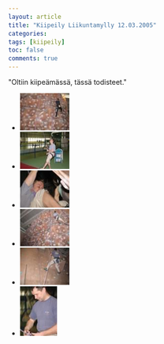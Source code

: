 ```yaml
---
layout: article
title: "Kiipeily Liikuntamylly 12.03.2005"
categories:
tags: [kiipeily]
toc: false
comments: true
---
```


"Oltiin kiipeämässä, tässä todisteet."

<div class="th-grid image-gallery" markdown="1">

- [![](/images/kiipeily-liikuntamylly-12.03.2005/Thumbnails/kiipeilyseinalla20050312_1b.jpg)](/images/kiipeily-liikuntamylly-12.03.2005/kiipeilyseinalla20050312_1b.jpg)
- [![](/images/kiipeily-liikuntamylly-12.03.2005/Thumbnails/kiipeilyseinalla20050312_2b.jpg)](/images/kiipeily-liikuntamylly-12.03.2005/kiipeilyseinalla20050312_2b.jpg)
- [![](/images/kiipeily-liikuntamylly-12.03.2005/Thumbnails/kiipeilyseinalla20050312_4b.jpg)](/images/kiipeily-liikuntamylly-12.03.2005/kiipeilyseinalla20050312_4b.jpg)
- [![](/images/kiipeily-liikuntamylly-12.03.2005/Thumbnails/kiipeilyseinalla20050312_5b.jpg)](/images/kiipeily-liikuntamylly-12.03.2005/kiipeilyseinalla20050312_5b.jpg)
- [![](/images/kiipeily-liikuntamylly-12.03.2005/Thumbnails/kiipeilyseinalla20050312_6b.jpg)](/images/kiipeily-liikuntamylly-12.03.2005/kiipeilyseinalla20050312_6b.jpg)
- [![](/images/kiipeily-liikuntamylly-12.03.2005/Thumbnails/kiipeilyseinalla20050312_9b.jpg)](/images/kiipeily-liikuntamylly-12.03.2005/kiipeilyseinalla20050312_9b.jpg)

</div>
